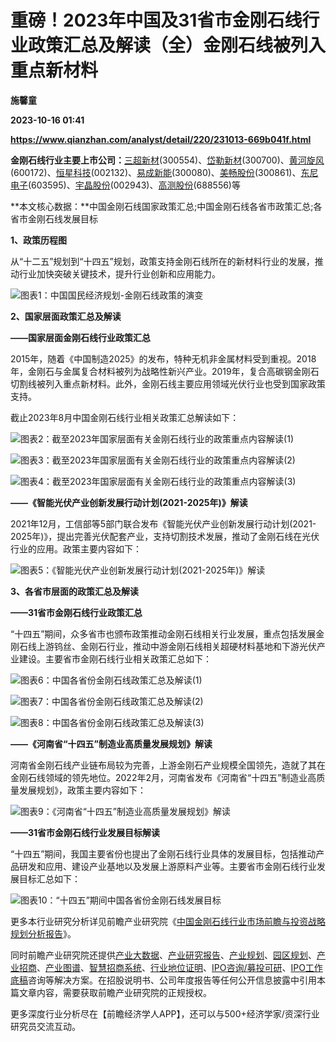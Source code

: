 # 重磅！2023年中国及31省市金刚石线行业政策汇总及解读（全）金刚石线被列入重点新材料
**施馨童**

**2023-10-16 01:41**

**https://www.qianzhan.com/analyst/detail/220/231013-669b041f.html**

**金刚石线行业主要上市公司：**[三超新材](https://stock.qianzhan.com/hs/zhengquan_300554.SZ.html)(300554)、[岱勒新材](https://stock.qianzhan.com/hs/zhengquan_300700.SZ.html)(300700)、[黄河旋风](https://stock.qianzhan.com/hs/zhengquan_600172.SH.html)(600172)、[恒星科技](https://stock.qianzhan.com/hs/zhengquan_002132.SZ.html)(002132)、[易成新能](https://stock.qianzhan.com/hs/zhengquan_300080.SZ.html)(300080)、[美畅股份](https://stock.qianzhan.com/hs/zhengquan_300861.SZ.html)(300861)、[东尼电子](https://stock.qianzhan.com/hs/zhengquan_603595.SH.html)(603595)、[宇晶股份](https://stock.qianzhan.com/hs/zhengquan_002943.SZ.html)(002943)、[高测股份](https://stock.qianzhan.com/hs/zhengquan_688556.SH.html)(688556)等

**本文核心数据：**中国金刚石线国家政策汇总;中国金刚石线各省市政策汇总;各省市金刚石线发展目标

**1、政策历程图**

从“十二五”规划到“十四五”规划，政策支持金刚石线所在的新材料行业的发展，推动行业加快突破关键技术，提升行业创新和应用能力。

![图表1：中国国民经济规划-金刚石线政策的演变](https://img3.qianzhan.com/news/202310/13/20231013-08ee503c409ac3ae.png)

**2、国家层面政策汇总及解读**

**——国家层面金刚石线行业政策汇总**

2015年，随着《中国制造2025》的发布，特种无机非金属材料受到重视。2018年，金刚石与金属复合材料被列为战略性新兴产业。2019年，复合高碳钢金刚石切割线被列入重点新材料。此外，金刚石线主要应用领域光伏行业也受到国家政策支持。

截止2023年8月中国金刚石线行业相关政策汇总解读如下：

![图表2：截至2023年国家层面有关金刚石线行业的政策重点内容解读(1)](https://img3.qianzhan.com/news/202310/13/20231013-a2b62cc8396d76a9.png)

![图表3：截至2023年国家层面有关金刚石线行业的政策重点内容解读(2)](https://img3.qianzhan.com/news/202310/13/20231013-c72dbeed18b7a3d8.png)

![图表4：截至2023年国家层面有关金刚石线行业的政策重点内容解读(3)](https://img3.qianzhan.com/news/202310/13/20231013-7b8ff355b7221e81.png)

**——《智能光伏产业创新发展行动计划(2021-2025年)》解读**

2021年12月，工信部等5部门联合发布《智能光伏产业创新发展行动计划(2021-2025年)》，提出完善光伏配套产业，支持切割技术发展，推动了金刚石线在光伏行业的应用。政策主要内容如下：

![图表5：《智能光伏产业创新发展行动计划(2021-2025年)》解读](https://img3.qianzhan.com/news/202310/13/20231013-6430ca1d2355f27b.png)

**3、各省市层面的政策汇总及解读**

**——31省市金刚石线行业政策汇总**

“十四五”期间，众多省市也颁布政策推动金刚石线相关行业发展，重点包括发展金刚石线上游钨丝、金刚石行业，推动中游金刚石线相关超硬材料基地和下游光伏产业建设。主要省市金刚石线行业相关政策汇总如下：

![图表6：中国各省份金刚石线政策汇总及解读(1)](https://img3.qianzhan.com/news/202310/13/20231013-99a43349994390aa.png)

![图表7：中国各省份金刚石线政策汇总及解读(2)](https://img3.qianzhan.com/news/202310/13/20231013-4468d201c1f47d37.png)

![图表8：中国各省份金刚石线政策汇总及解读(3)](https://img3.qianzhan.com/news/202310/13/20231013-c757176c263bf772.png)

**——《河南省“十四五”制造业高质量发展规划》解读**

河南省金刚石线产业链布局较为完善，上游金刚石产业规模全国领先，造就了其在金刚石线领域的领先地位。2022年2月，河南省发布《河南省“十四五”制造业高质量发展规划》，政策主要内容如下：

![图表9：《河南省“十四五”制造业高质量发展规划》解读](https://img3.qianzhan.com/news/202310/13/20231013-113664bb0c104eb9.png)

**——31省市金刚石线行业发展目标解读**

“十四五”期间，我国主要省份也提出了金刚石线行业具体的发展目标，包括推动产品研发和应用、建设产业基地以及发展上游原料产业等。主要省市金刚石线行业发展目标汇总如下：

![图表10：“十四五”期间中国各省份金刚石线发展目标](https://img3.qianzhan.com/news/202310/13/20231013-fd7673a6c666cd9e.png)

更多本行业研究分析详见前瞻产业研究院《[中国金刚石线行业市场前瞻与投资战略规划分析报告](https://bg.qianzhan.com/report/detail/2105271716344715.html)》。

同时前瞻产业研究院还提供[产业大数据](https://d.qianzhan.com/)、[产业研究报告](https://bg.qianzhan.com/report/hotlist/)、[产业规划](https://f.qianzhan.com/chanyeguihua2/)、[园区规划](https://f.qianzhan.com/yuanqu/)、[产业招商](https://f.qianzhan.com/chanyezhaoshang/)、[产业图谱](https://bg.qianzhan.com/report/lianglian/)、[智慧招商系统](https://z.qianzhan.com/)、[行业地位证明](https://bg.qianzhan.com/report/qyppcs)、[IPO咨询/募投可研](https://ipo.qianzhan.com/mutou/)、[IPO工作底稿](https://ipo.qianzhan.com/digao/)咨询等解决方案。在招股说明书、公司年度报告等任何公开信息披露中引用本篇文章内容，需要获取前瞻产业研究院的正规授权。

更多深度行业分析尽在【前瞻经济学人APP】，还可以与500+经济学家/资深行业研究员交流互动。